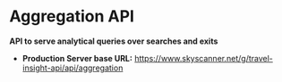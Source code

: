 # Aggregation API

**API to serve analytical queries over searches and exits**

-	**Production Server base URL:** https://www.skyscanner.net/g/travel-insight-api/api/aggregation
